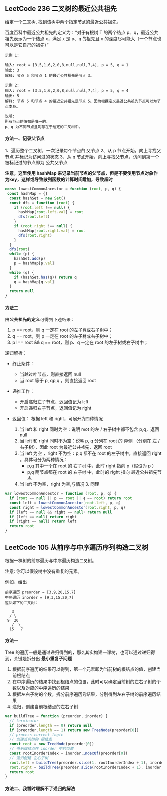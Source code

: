 <h2 id="1">LeetCode 236 二叉树的最近公共祖先</h2>

给定一个二叉树, 找到该树中两个指定节点的最近公共祖先。  

百度百科中最近公共祖先的定义为：“对于有根树 T 的两个结点 p、q，最近公共祖先表示为一个结点 x，满足 x 是 p、q 的祖先且 x 的深度尽可能大（一个节点也可以是它自己的祖先）”  

    示例 1:

    输入: root = [3,5,1,6,2,0,8,null,null,7,4], p = 5, q = 1
    输出: 3
    解释: 节点 5 和节点 1 的最近公共祖先是节点 3。

    示例 2:
    输入: root = [3,5,1,6,2,0,8,null,null,7,4], p = 5, q = 4
    输出: 5
    解释: 节点 5 和节点 4 的最近公共祖先是节点 5。因为根据定义最近公共祖先节点可以为节点本身。
     
    说明:
    所有节点的值都是唯一的。
    p、q 为不同节点且均存在于给定的二叉树中。
  

#### 方法一、记录父节点
1、遍历整个二叉树，一次记录每个节点的 父节点
2、从 p 节点开始，向上寻找父节点 并标记为访问过的状态
3、从 q 节点开始，向上寻找父节点，访问到第一个被标记过的节点即为 公共父节点

**注意，这里使用 hashMap 来记录当前节点的父节点，但是不要使用节点对象作为key，这样或导致散列函数的计算时间增加，导致超时**

```javascript
const lowestCommonAncestor = function (root, p, q) {
 const hashMap = {}
  const hashSet = new Set()
  const dfs = function (root) {
    if (root.left !== null) {
      hashMap[root.left.val] = root
      dfs(root.left)
    }
    if (root.right !== null) {
      hashMap[root.right.val] = root
      dfs(root.right)
    }
  }
  dfs(root)
  while (p) {
    hashSet.add(p)
    p = hashMap[p.val]
  }
  while (q) {
    if (hashSet.has(q)) return q
    q = hashMap[q.val]
  }
  return null
}
```

#### 方法二
由**公共祖先的定义**可得到下述结果：
1. p == root，则 q 一定在 root 的左子树或右子树中；
2. q == root，则 p 一定在 root 的左子树或右子树中；
3. p !== root && q == root，则 p、q 一定在 root 的左子树或右子树中；

递归解析：
* 终止条件：
  * 当越过叶节点，则直接返回 null 
  * 当 root 等于 p, qp,q ，则直接返回 root 

* 递推工作：
  * 开启递归左子节点，返回值记为 left 
  * 开启递归右子节点，返回值记为 right 
  
* 返回值： 根据 left 和 right，可展开为四种情况
  1. 当 left 和 right 同时为空：说明 root 的左 / 右子树中都不包含 p,q，返回 null
  2. 当 left 和 right 同时不为空：说明 p, q 分列在 root 的 异侧 （分别在 左 / 右子树），因此 root 为最近公共祖先，返回 root
  3. 当 left 为空 ，right 不为空：p,q 都不在 root 的左子树中，直接返回 right 。具体可分为两种情况：
      * p,q 其中一个在 root 的 右子树 中，此时 right 指向 p（假设为 p ）
      * p,q 两节点都在 root 的 右子树 中，此时的 right 指向 最近公共祖先节点 
  4. 当 left 不为空，right 为空,与情况 3. 同理

```javascript
var lowestCommonAncestor = function (root, p, q) {
  if (root == null || p == root || q == root) return root
  const left = lowestCommonAncestor(root.left, p, q)
  const right = lowestCommonAncestor(root.right, p, q)
  if (left == null && right == null) return null
  if (left == null) return right
  if (right == null) return left
  return root
}
```

<h2 id="2">LeetCode 105 从前序与中序遍历序列构造二叉树</h2>

根据一棵树的前序遍历与中序遍历构造二叉树。

注意: 你可以假设树中没有重复的元素。

例如，给出

    前序遍历 preorder = [3,9,20,15,7]
    中序遍历 inorder = [9,3,15,20,7]
    返回如下的二叉树：

       3
      / \
     9  20
       /  \
      15   7


#### 方法一
Tree 的遍历一般是通过递归得到的，那么其实构建一课树，也可以通过递归得到，关键是拆分出 **最小重复子问题**

1. 根据前序遍历的结果可以得到，第一个元素即为当前树的根结点的值，创建当前根结点
2. 在中序遍历的结果中找到根结点的位置，此时可以确定当前树的左右子树的个数以及对应的中序遍历的结果
3. 根据左右子树的个数，拆分前序遍历的结果，分别得到左右子树的前序遍历结果
4. 递归，创建当前根结点的左右子树

```javascript
var buildTree = function (preorder, inorder) {
  // terminator
  if (preorder.length == 0) return null
  if (preorder.length == 1) return new TreeNode(preorder[0])
  // process current logic
  // 创建当前树的 根结点
  const root = new TreeNode(preorder[0])
  // 得到根结点在 inorder 中的位置
  const rootInorderIndex = inorder.indexOf(preorder[0])
  // 递归创建 左右子树
  root.left = buildTree(preorder.slice(1, rootInorderIndex + 1), inorder.slice(0, rootInorderIndex))
  root.right = buildTree(preorder.slice(rootInorderIndex + 1), inorder.slice(rootInorderIndex + 1))
  return root
}
```

#### 方法二、我暂时理解不了递归的解法